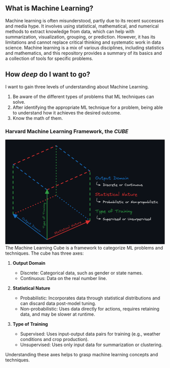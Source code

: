
## What is Machine Learning?

Machine learning is often misunderstood, partly due to its recent successes and media hype. It involves using statistical, mathematical, and numerical methods to extract knowledge from data, which can help with summarization, visualization, grouping, or prediction. However, it has its limitations and cannot replace critical thinking and systematic work in data science. Machine learning is a mix of various disciplines, including statistics and mathematics, and this repository provides a summary of its basics and a collection of tools for specific problems.
## How *deep* do I want to go?

I want to gain three levels of understanding about Machine Learning.

1. Be aware of the different types of problems that ML techniques can solve.
2. After identifying the appropriate ML technique for a problem, being able to understand how it achieves the desired outcome.
3. Know the math of them.

### Harvard Machine Learning Framework, the *CUBE*

<img src="https://github.com/felipearosr/ml_notes/blob/master/0%20Assets/Images/Pasted%20image%2020240618210742.png">
The Machine Learning Cube is a framework to categorize ML problems and techniques. The cube has three axes:

1. **Output Domain**
	- Discrete: Categorical data, such as gender or state names.
    - Continuous: Data on the real number line.
2. **Statistical Nature**
    - Probabilistic: Incorporates data through statistical distributions and can discard data post-model tuning.
    - Non-probabilistic: Uses data directly for actions, requires retaining data, and may be slower at runtime.
3. **Type of Training**
    
    - Supervised: Uses input-output data pairs for training (e.g., weather conditions and crop production).
    - Unsupervised: Uses only input data for summarization or clustering.

Understanding these axes helps to grasp machine learning concepts and techniques.